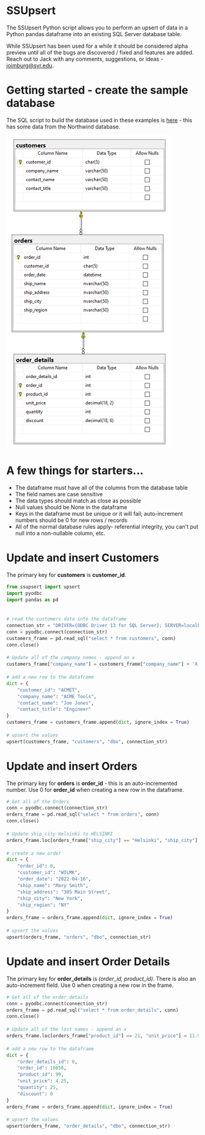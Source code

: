 # SSUpsert

The SSUpsert Python script allows you to perform an upsert of data in a Python pandas dataframe into an existing SQL Server database table.

While SSUpsert has been used for a while it should be considered alpha preview until all of the bugs are discovered / fixed and features are added.  Reach out to Jack with any comments, suggestions, or ideas - joimburg@syr.edu.

# Getting started - create the sample database

The SQL script to build the database used in these examples is <a href="northwind.sql">here</a> - this has some data from the Northwind database.

<img src="northwind_schema.png"/>

# A few things for starters...
* The dataframe must have all of the columns from the database table
* The field names are case sensitive
* The data types should match as close as possible
* Null values should be None in the dataframe
* Keys in the dataframe must be unique or it will fail; auto-increment numbers should be 0 for new rows / records
* All of the normal database rules apply- referential integrity, you can't put null into a non-nullable column, etc.


# Update and insert Customers

The primary key for **customers** is **customer_id**.

```python
from ssupsert import upsert
import pyodbc
import pandas as pd


# read the customers data into the dataframe
connection_str = "DRIVER={ODBC Driver 13 for SQL Server}; SERVER=localhost\\SQLEXPRESS; DATABASE=Upsert_test1; Trusted_Connection=yes"
conn = pyodbc.connect(connection_str) 
customers_frame = pd.read_sql("select * from customers", conn)
conn.close()

# Update all of the company names - append an x
customers_frame["company_name"] = customers_frame["company_name"] + 'X'

# add a new row to the dataframe
dict = {
    "customer_id": "ACMET", 
    "company_name": "ACME Tools", 
    "contact_name": "Joe Jones", 
    "contact_title": "Engineer"
}
customers_frame = customers_frame.append(dict, ignore_index = True)

# upsert the values
upsert(customers_frame, "customers", "dbo", connection_str)
```

# Update and insert Orders

The primary key for **orders** is **order_id** - this is an auto-incremented number.  Use 0 for **order_id** when creating a new row in the dataframe.

```python
# Get all of the Orders
conn = pyodbc.connect(connection_str) 
orders_frame = pd.read_sql("select * from orders", conn)
conn.close()

# Update ship_city Helsinki to HELSINKI
orders_frame.loc[orders_frame["ship_city"] == "Helsinki", "ship_city"] = "HELSINKI"

# create a new order
dict = {
    "order_id": 0, 
    "customer_id": "WILMK", 
    "order_date": "2022-04-16", 
    "ship_name": "Mary Smith",
    "ship_address": "305 Main Street", 
    "ship_city": "New York", 
    "ship_region": "NY"
}
orders_frame = orders_frame.append(dict, ignore_index = True)

# upsert the values
upsert(orders_frame, "orders", "dbo", connection_str)
```

# Update and insert Order Details

The primary key for **order_details** is *(order_id, product_id)*.  There is also an auto-increment field.  Use 0 when creating a new row in the frame.

```python
# Get all of the order details
conn = pyodbc.connect(connection_str) 
orders_frame = pd.read_sql("select * from order_details", conn)
conn.close()

# Update all of the last names - append an x
orders_frame.loc[orders_frame["product_id"] == 21, "unit_price"] = 11.99

# add a new row to the dataframe
dict = {
    "order_details_id": 0,
    "order_id": 10856, 
    "product_id": 99, 
    "unit_price": 4.25, 
    "quantity": 25, 
    "discount": 0
}
orders_frame = orders_frame.append(dict, ignore_index = True)

# upsert the values
upsert(orders_frame, "order_details", "dbo", connection_str)
```
